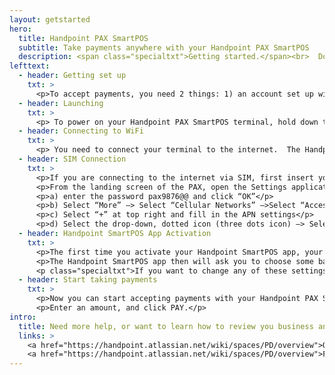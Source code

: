 ```yaml
---
layout: getstarted
hero: 
  title: Handpoint PAX SmartPOS
  subtitle: Take payments anywhere with your Handpoint PAX SmartPOS
  description: <span class="specialtxt">Getting started.</span><br>  Don’t panic. It’s easy.
lefttext: 
  - header: Getting set up
    txt: >
      <p>To accept payments, you need 2 things: 1) an account set up with your payments provider, and 2) a Handpoint PAX SmartPOS terminal.</p><p class="specialtxt">Not sure if you have one? Get in touch with your provider.</p> <p class="specialtxt">If you are using another POS software app on a PAX terminal, please contact your software provider for detailed activation instructions.</p>
  - header: Launching
    txt: >
      <p> To power on your Handpoint PAX SmartPOS terminal, hold down the power button on the right side of the terminal for 3-5 seconds. Your Hanpdoint app may start automatically.  If not, please select the Handpoint icon to launch it.</p> <p class="specialtxt">If you do not see the Handpoint icon, you can open the PAXSTORE icon and search for "Handpoint".</p>
  - header: Connecting to WiFi
    txt: >
      <p> You need to connect your terminal to the internet.  The Handpoint app may walk you through steps to help you connect.</p> <p> You also can use the touch screen to connect.  Simply bring the settings bar down from the top of the terminal screen. You must pull it all the way down until the settings appear in full with icon names. Select Wi-Fi (below the Wi-Fi icon) and toggle the switch to enable Wi-Fi. Once the list of available Wi-Fi networks appear, select your desired network. You may need to enter your WiFi password. When your card reader has successfully connected to the network, it will confirm by displaying “connected” below the network name.</p> <p class="specialtxt">This should be just like adding a new phone or laptop to your WiFi.</p>
  - header: SIM Connection
    txt: >
      <p>If you are connecting to the internet via SIM, first insert your SIM - Push the battery cover slide latch (at the back of the card reader) to the right to open, remove the battery case (lifting from the bottom) and take out the battery (also lifting from the bottom). Insert your SIM, replace the battery and cover. Slide the lock closed.</p>
      <p>From the landing screen of the PAX, open the Settings application and take the following steps:</p>
      <p>a) enter the password pax9876@@ and click “OK”</p>
      <p>b) Select “More” —> Select “Cellular Networks” —>Select “Access Point Names”</p>
      <p>c) Select “+” at top right and fill in the APN settings</p>
      <p>d) Select the drop-down, dotted icon (three dots icon) —> Select “Menu” —> Select “Save”</p>
  - header: Handpoint SmartPOS App Activation
    txt: >
      <p>The first time you activate your Handpoint SmartPOS app, your terminal may need to dowload a few things before it can start taking payments.  If so, this will happen automatically and will only take a couple of minutes.</p> 
      <p>The Handpoint SmartPOS app then will ask you to choose some basic settings, including your language, currency, and refund password. In a few steps, you’re all set!</p>
      <p class="specialtxt">If you want to change any of these settings later, simply click into the settings of the Handpoint SmartPOS app.</p>
  - header: Start taking payments
    txt: >
      <p>Now you can start accepting payments with your Handpoint PAX SmartPOS solution. </p> 
      <p>Enter an amount, and click PAY.</p>
intro: 
  title: Need more help, or want to learn how to review you business analytics, process a refund, or replace the printer paper?
  links: >
    <a href="https://handpoint.atlassian.net/wiki/spaces/PD/overview">QuickStart Guide</a><br>
    <a href="https://handpoint.atlassian.net/wiki/spaces/PD/overview">FAQs</a><br>
---
```


<div class="col-md-3 col-sm-3 col-md-offset-1 col-sm-offset-1">
  <div class="row">
    <img src="https://handpoint.imgix.net/Website%20refresh%20photos/product-images/mpos_app_clean.png" class="img-responsive section-getstarted-mainpic" alt=""/>
  </div>

</div>
